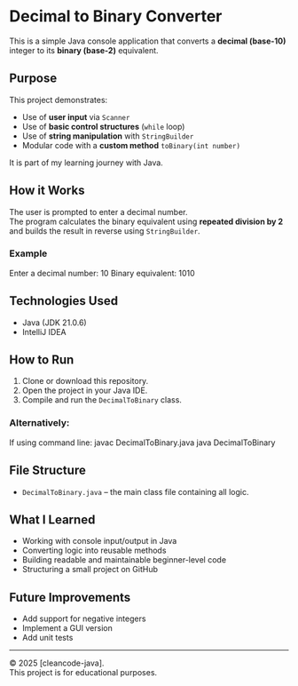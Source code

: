 # Decimal to Binary Converter

This is a simple Java console application that converts a **decimal (base-10)** integer to its **binary (base-2)** equivalent.

## Purpose

This project demonstrates:
- Use of **user input** via `Scanner`
- Use of **basic control structures** (`while` loop)
- Use of **string manipulation** with `StringBuilder`
- Modular code with a **custom method** `toBinary(int number)`

It is part of my learning journey with Java.

## How it Works

The user is prompted to enter a decimal number.  
The program calculates the binary equivalent using **repeated division by 2** and builds the result in reverse using `StringBuilder`.

### Example
Enter a decimal number: 10
Binary equivalent: 1010


## Technologies Used

- Java (JDK 21.0.6)
- IntelliJ IDEA

## How to Run

1. Clone or download this repository.
2. Open the project in your Java IDE.
3. Compile and run the `DecimalToBinary` class.

### Alternatively:
If using command line:
javac DecimalToBinary.java
java DecimalToBinary


## File Structure

- `DecimalToBinary.java` – the main class file containing all logic.

## What I Learned

- Working with console input/output in Java
- Converting logic into reusable methods
- Building readable and maintainable beginner-level code
- Structuring a small project on GitHub

## Future Improvements

- Add support for negative integers
- Implement a GUI version
- Add unit tests

---

© 2025 [cleancode-java].  
This project is for educational purposes.
